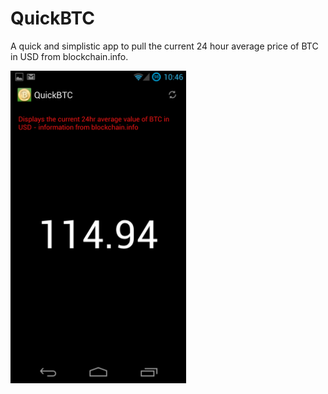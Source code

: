 QuickBTC
========
A quick and simplistic app to pull the current 24 hour average price of BTC in USD from blockchain.info.

<img src="Screenshot.png" alt="Screenshot of QuickBTC" height="500px"/>

